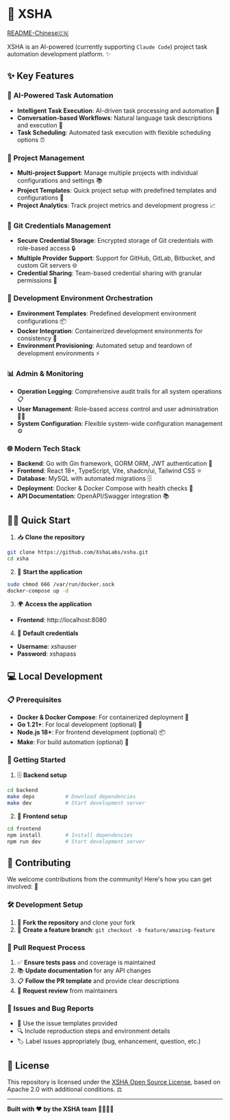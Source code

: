# 🚀 XSHA

[README-Chinese🇨🇳](README_CN.md)

XSHA is an AI-powered (currently supporting `Claude Code`) project task automation development platform. ✨

## ✨ Key Features

### 🤖 **AI-Powered Task Automation**

- **Intelligent Task Execution**: AI-driven task processing and automation 🧠
- **Conversation-based Workflows**: Natural language task descriptions and execution 💬
- **Task Scheduling**: Automated task execution with flexible scheduling options ⏰

### 🎯 **Project Management**

- **Multi-project Support**: Manage multiple projects with individual configurations and settings 📚
- **Project Templates**: Quick project setup with predefined templates and configurations 📝
- **Project Analytics**: Track project metrics and development progress 📈

### 🔐 **Git Credentials Management**

- **Secure Credential Storage**: Encrypted storage of Git credentials with role-based access 🔒
- **Multiple Provider Support**: Support for GitHub, GitLab, Bitbucket, and custom Git servers 🌐
- **Credential Sharing**: Team-based credential sharing with granular permissions 👥

### 🚀 **Development Environment Orchestration**

- **Environment Templates**: Predefined development environment configurations 📦
- **Docker Integration**: Containerized development environments for consistency 🐳
- **Environment Provisioning**: Automated setup and teardown of development environments ⚡

### 📊 **Admin & Monitoring**

- **Operation Logging**: Comprehensive audit trails for all system operations 📋
- **User Management**: Role-based access control and user administration 👨‍💼
- **System Configuration**: Flexible system-wide configuration management ⚙️

### 🌐 **Modern Tech Stack**

- **Backend**: Go with Gin framework, GORM ORM, JWT authentication 🐹
- **Frontend**: React 18+, TypeScript, Vite, shadcn/ui, Tailwind CSS ⚛️
- **Database**: MySQL with automated migrations 🗄️
- **Deployment**: Docker & Docker Compose with health checks 🐳
- **API Documentation**: OpenAPI/Swagger integration 📚

## 🏃‍♂️ Quick Start

1. 📥 **Clone the repository**

```bash
git clone https://github.com/XshaLabs/xsha.git
cd xsha
```

2. 🚀 **Start the application**

```bash
sudo chmod 666 /var/run/docker.sock
docker-compose up -d
```

3. 🌍 **Access the application**

- **Frontend**: http://localhost:8080

4. 🔑 **Default credentials**

- **Username**: xshauser
- **Password**: xshapass

## 💻 Local Development

### 📋 Prerequisites

- **Docker & Docker Compose**: For containerized deployment 🐳
- **Go 1.21+**: For local development (optional) 🐹
- **Node.js 18+**: For frontend development (optional) 📦
- **Make**: For build automation (optional) 🔨

### 🚀 Getting Started

1. 🗄️ **Backend setup**

```bash
cd backend
make deps          # Download dependencies
make dev           # Start development server
```

2. 🎨 **Frontend setup**

```bash
cd frontend
npm install        # Install dependencies
npm run dev        # Start development server
```

## 🤝 Contributing

We welcome contributions from the community! Here's how you can get involved: 🎉

### 🛠️ Development Setup

1. 🍴 **Fork the repository** and clone your fork
2. 🌿 **Create a feature branch**: `git checkout -b feature/amazing-feature`

### 📝 Pull Request Process

1. ✅ **Ensure tests pass** and coverage is maintained
2. 📚 **Update documentation** for any API changes
3. 📋 **Follow the PR template** and provide clear descriptions
4. 👀 **Request review** from maintainers

### 🐛 Issues and Bug Reports

- 📄 Use the issue templates provided
- 🔍 Include reproduction steps and environment details
- 🏷️ Label issues appropriately (bug, enhancement, question, etc.)

## 📄 License

This repository is licensed under the [XSHA Open Source License](LICENSE), based on Apache 2.0 with additional conditions. ⚖️

---

**Built with ❤️ by the XSHA team** 👨‍💻👩‍💻
